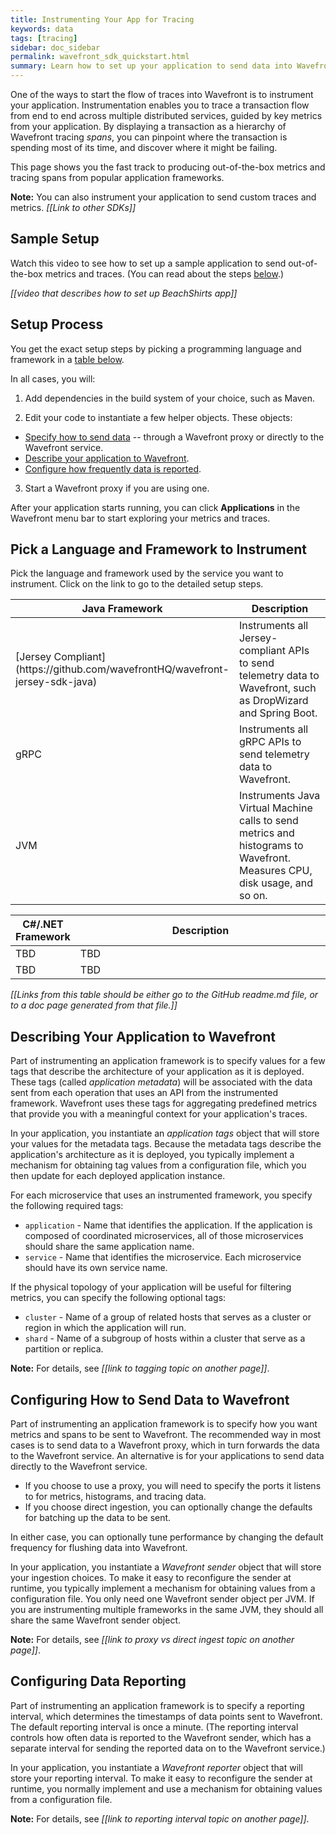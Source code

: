 ```yaml
---
title: Instrumenting Your App for Tracing
keywords: data
tags: [tracing]
sidebar: doc_sidebar
permalink: wavefront_sdk_quickstart.html
summary: Learn how to set up your application to send data into Wavefront.
---
```


One of the ways to start the flow of traces into Wavefront is to instrument your application. Instrumentation enables you to trace a transaction flow from end to end across multiple distributed services, guided by key metrics from your application. By displaying a transaction as a hierarchy of Wavefront tracing _spans_, you can pinpoint where the transaction is spending most of its time, and discover where it might be failing.

This page shows you the fast track to producing out-of-the-box metrics and tracing spans from popular application frameworks. 

**Note:** You can also instrument your application to send custom traces and metrics. _[[Link to other SDKs]]_

## Sample Setup

Watch this video to see how to set up a sample application to send out-of-the-box metrics and traces. (You can read about the steps [below](#setup-process).)

_[[video that describes how to set up BeachShirts app]]_

## Setup Process 

You get the exact setup steps by picking a programming language and framework in a [table below](#pick-a-language-and-framework-to-instrument). 

In all cases, you will:
 
1. Add dependencies in the build system of your choice, such as Maven. 

2. Edit your code to instantiate a few helper objects. These objects:
  * [Specify how to send data](#configuring-how-to-send-data-to-wavefront) -- through a Wavefront proxy or directly to the Wavefront service.
  * [Describe your application to Wavefront](#describing-your-application-to-wavefront). 
  * [Configure how frequently data is reported](#configuring-data-reporting). 


3. Start a Wavefront proxy if you are using one. 

After your application starts running, you can click **Applications** in the Wavefront menu bar to start exploring your metrics and traces.


## Pick a Language and Framework to Instrument 

Pick the language and framework used by the service you want to instrument. Click on the link to go to the detailed setup steps.

<table width="100%">
<colgroup>
<col width="20%" />
<col width="80%" />
</colgroup>
<tbody>
<thead>
<tr><th>Java Framework</th><th>Description</th></tr>
</thead>
<tr><td markdown="span">[Jersey Compliant](https://github.com/wavefrontHQ/wavefront-jersey-sdk-java)</td>
<td>Instruments all Jersey-compliant APIs to send telemetry data to Wavefront, such as DropWizard and Spring Boot.</td></tr>
<tr><td markdown="span">gRPC</td>
<td>Instruments all gRPC APIs to send telemetry data to Wavefront.</td></tr>
<tr><td markdown="span">JVM</td>
<td>Instruments Java Virtual Machine calls to send metrics and histograms to Wavefront. Measures CPU, disk usage, and so on.</td></tr>
</tbody>
</table>

<table width="100%">
<colgroup>
<col width="20%" />
<col width="80%" />
</colgroup>
<tbody>
<thead>
<tr><th>C#/.NET Framework</th><th>Description</th></tr>
</thead>
<tr><td markdown="span"> TBD </td>
<td>TBD</td></tr>
<tr><td markdown="span">TBD</td>
<td>TBD</td></tr>
</tbody>
</table>


_[[Links from this table should be either go to the GitHub readme.md file, or to a doc page generated from that file.]]_

## Describing Your Application to Wavefront

Part of instrumenting an application framework is to specify values for a few tags that describe the architecture of your application as it is deployed. These tags (called _application metadata_) will be associated with the data sent from each operation that uses an API from the instrumented framework. Wavefront uses these tags for aggregating predefined metrics that provide you with a meaningful context for your application's traces. 

In your application, you instantiate an _application tags_ object that will store your values for the metadata tags.
Because the metadata tags describe the application's architecture as it is deployed, you typically implement a mechanism for obtaining tag values from a configuration file, which you then update for each deployed application instance.

For each microservice that uses an instrumented framework, you specify the following required tags:
* `application` - Name that identifies the application. If the application is composed of coordinated microservices, all of those microservices should share the same application name.
* `service` - Name that identifies the microservice. Each microservice should have its own service name.

If the physical topology of your application will be useful for filtering metrics, you can specify the following optional tags:
* `cluster` - Name of a group of related hosts that serves as a cluster or region in which the application will run. 
* `shard` - Name of a subgroup of hosts within a cluster that serve as a partition or replica.

**Note:** For details, see _[[link to tagging topic on another page]]_.

## Configuring How to Send Data to Wavefront

Part of instrumenting an application framework is to specify how you want metrics and spans to be sent to Wavefront. The recommended way in most cases is to send data to a Wavefront proxy, which in turn forwards the data to the Wavefront service. An alternative is for your applications to send data directly to the Wavefront service.

* If you choose to use a proxy, you will need to specify the ports it listens to for metrics, histograms, and tracing data. 
* If you choose direct ingestion, you can optionally change the defaults for batching up the data to be sent. 

In either case, you can optionally tune performance by changing the default frequency for flushing data into Wavefront.

In your application, you instantiate a _Wavefront sender_ object that will store your ingestion choices.
To make it easy to reconfigure the sender at runtime, you typically implement a mechanism for obtaining values from a configuration file.
You only need one Wavefront sender object per JVM. If you are instrumenting multiple frameworks in the same JVM, they should all share the same Wavefront sender object.

**Note:** For details, see _[[link to proxy vs direct ingest topic on another page]]_.

## Configuring Data Reporting
<!--- Mention source here? --->

Part of instrumenting an application framework is to specify a reporting interval, which determines the timestamps of data points sent to Wavefront. The default reporting interval is once a minute. (The reporting interval controls how often data is reported to the Wavefront sender, which has a separate interval for sending the reported data on to the Wavefront service.) 
 
In your application, you instantiate a _Wavefront reporter_ object that will store your reporting interval.
To make it easy to reconfigure the sender at runtime, you normally implement and use a mechanism for obtaining values from a configuration file.

**Note:** For details, see _[[link to reporting interval topic on another page]]_.
